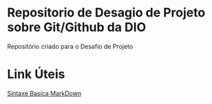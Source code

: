 # Repositorio de Desagio de Projeto sobre Git/Github da DIO
Repositório criado para o Desafio de Projeto

# Link Úteis
[Sintaxe Basica MarkDown](https://www.markdownguide.org/getting-started/)
